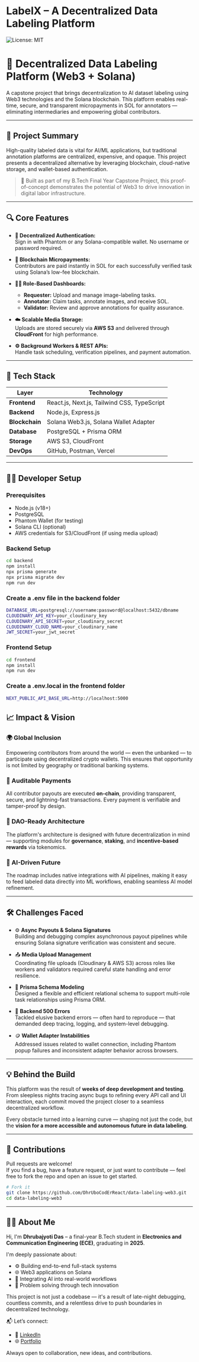 # LabelX – A Decentralized Data Labeling Platform  
![License: MIT](https://img.shields.io/badge/License-MIT-yellow.svg)


# 🧠 Decentralized Data Labeling Platform (Web3 + Solana)

A capstone project that brings decentralization to AI dataset labeling using Web3 technologies and the Solana blockchain. This platform enables real-time, secure, and transparent micropayments in SOL for annotators — eliminating intermediaries and empowering global contributors.

---

## 🚀 Project Summary

High-quality labeled data is vital for AI/ML applications, but traditional annotation platforms are centralized, expensive, and opaque. This project presents a decentralized alternative by leveraging blockchain, cloud-native storage, and wallet-based authentication.

> 🎯 Built as part of my B.Tech Final Year Capstone Project, this proof-of-concept demonstrates the potential of Web3 to drive innovation in digital labor infrastructure.

---

## 🔍 Core Features

- **🔐 Decentralized Authentication:**  
  Sign in with Phantom or any Solana-compatible wallet. No username or password required.

- **💸 Blockchain Micropayments:**  
  Contributors are paid instantly in SOL for each successfully verified task using Solana’s low-fee blockchain.

- **🧑‍💼 Role-Based Dashboards:**  
  - **Requester:** Upload and manage image-labeling tasks.
  - **Annotator:** Claim tasks, annotate images, and receive SOL.
  - **Validator:** Review and approve annotations for quality assurance.

- **☁️ Scalable Media Storage:**  
  Uploads are stored securely via **AWS S3** and delivered through **CloudFront** for high performance.

- **⚙️ Background Workers & REST APIs:**  
  Handle task scheduling, verification pipelines, and payment automation.

---

## 🧱 Tech Stack

| Layer        | Technology |
|--------------|------------|
| **Frontend** | React.js, Next.js, Tailwind CSS, TypeScript |
| **Backend**  | Node.js, Express.js |
| **Blockchain** | Solana Web3.js, Solana Wallet Adapter |
| **Database** | PostgreSQL + Prisma ORM |
| **Storage**  | AWS S3, CloudFront |
| **DevOps**   | GitHub, Postman, Vercel |

---

## 🧑‍💻 Developer Setup

### Prerequisites

- Node.js (v18+)
- PostgreSQL
- Phantom Wallet (for testing)
- Solana CLI (optional)
- AWS credentials for S3/CloudFront (if using media upload)

### Backend Setup

```bash
cd backend
npm install
npx prisma generate
npx prisma migrate dev
npm run dev
```
### Create a .env file in the backend folder

```bash
DATABASE_URL=postgresql://username:password@localhost:5432/dbname
CLOUDINARY_API_KEY=your_cloudinary_key
CLOUDINARY_API_SECRET=your_cloudinary_secret
CLOUDINARY_CLOUD_NAME=your_cloudinary_name
JWT_SECRET=your_jwt_secret
```
### Frontend Setup

```bash
cd frontend
npm install
npm run dev
```
### Create a .env.local in the frontend folder

```bash
NEXT_PUBLIC_API_BASE_URL=http://localhost:5000
```

## 📈 Impact & Vision

### 🌍 Global Inclusion  
Empowering contributors from around the world — even the unbanked — to participate using decentralized crypto wallets. This ensures that opportunity is not limited by geography or traditional banking systems.

### 💸 Auditable Payments  
All contributor payouts are executed **on-chain**, providing transparent, secure, and lightning-fast transactions. Every payment is verifiable and tamper-proof by design.

### 🔁 DAO-Ready Architecture  
The platform's architecture is designed with future decentralization in mind — supporting modules for **governance**, **staking**, and **incentive-based rewards** via tokenomics.

### 🧠 AI-Driven Future  
The roadmap includes native integrations with AI pipelines, making it easy to feed labeled data directly into ML workflows, enabling seamless AI model refinement.

---

## 🛠️ Challenges Faced

- ⚙️ **Async Payouts & Solana Signatures**  
  Building and debugging complex asynchronous payout pipelines while ensuring Solana signature verification was consistent and secure.

- 📤 **Media Upload Management**  
  Coordinating file uploads (Cloudinary & AWS S3) across roles like workers and validators required careful state handling and error resilience.

- 🧩 **Prisma Schema Modeling**  
  Designed a flexible and efficient relational schema to support multi-role task relationships using Prisma ORM.

- 🚨 **Backend 500 Errors**  
  Tackled elusive backend errors — often hard to reproduce — that demanded deep tracing, logging, and system-level debugging.

- 🪙 **Wallet Adapter Instabilities**  
  Addressed issues related to wallet connection, including Phantom popup failures and inconsistent adapter behavior across browsers.

---

## 💡 Behind the Build

This platform was the result of **weeks of deep development and testing**. From sleepless nights tracing async bugs to refining every API call and UI interaction, each commit moved the project closer to a seamless decentralized workflow.

Every obstacle turned into a learning curve — shaping not just the code, but the **vision for a more accessible and autonomous future in data labeling**.

---

## 🤝 Contributions

Pull requests are welcome!  
If you find a bug, have a feature request, or just want to contribute — feel free to fork the repo and open an issue to get started.

```bash
# Fork it
git clone https://github.com/DhrUboCodErReact/data-labeling-web3.git
cd data-labeling-web3
```

---

## 👨‍💻 About Me

Hi, I'm **Dhrubajyoti Das** – a final-year B.Tech student in **Electronics and Communication Engineering (ECE)**, graduating in **2025**.

I'm deeply passionate about:

- ⚙️ Building end-to-end full-stack systems  
- 🌐 Web3 applications on Solana  
- 🤖 Integrating AI into real-world workflows  
- 🧠 Problem solving through tech innovation  

This project is not just a codebase — it's a result of late-night debugging, countless commits, and a relentless drive to push boundaries in decentralized technology.


📬 Let’s connect:


- 💼 [LinkedIn](https://www.linkedin.com/in/dhrubajyoti-das-83b4662b6/)
- 🌐 [Portfolio](https://dhrubajyoti.netlify.app/)



Always open to collaboration, new ideas, and contributions.



